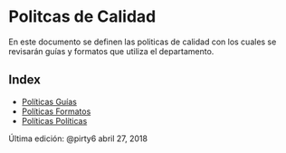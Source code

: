 # Politcas de Calidad
En este documento se definen las politicas de calidad con los cuales se revisarán guías y formatos que utiliza el departamento.

## Index
* [Políticas Guías](https://github.com/CaveLabs-1/Wiki/blob/pirty6-calidad/Calidad/Politicas%20Generales/Politicas%20Guias.md)
* [Políticas Formatos](https://github.com/CaveLabs-1/Wiki/blob/master/Calidad/Politicas%20Generales/Politicas%20Formatos.md)
* [Políticas Políticas](https://github.com/CaveLabs-1/Wiki/blob/pirty6-politicas-politicas/Calidad/Politicas%20Generales/Politicas%20Politicas.md)

Última edición: @pirty6 abril 27, 2018
